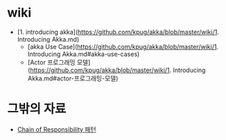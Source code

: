 # wiki

- [1. introducing akka](https://github.com/kpug/akka/blob/master/wiki/1. Introducing Akka.md)
  - [akka Use Case](https://github.com/kpug/akka/blob/master/wiki/1. Introducing Akka.md#akka-use-cases)
  - [Actor 프로그래밍 모델](https://github.com/kpug/akka/blob/master/wiki/1. Introducing Akka.md#actor-프로그래밍-모델)

# 그밖의 자료

* [Chain of Responsibility 패턴](http://egloos.zum.com/iilii/v/3863886)
